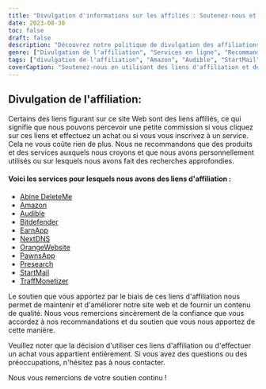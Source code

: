 ```yaml
---
title: "Divulgation d'informations sur les affiliés : Soutenez-nous et découvrez des services étonnants"
date: 2023-08-30
toc: false
draft: false
description: "Découvrez notre politique de divulgation des affiliations et explorez des services de premier ordre tels qu'Amazon, Audible, StartMail, et bien d'autres encore."
genre: ["Divulgation de l'affiliation", "Services en ligne", "Recommandations sur les produits", "Produits numériques", "Marketing d'affiliation", "Gains en ligne", "Monétisation du site web", "Gagner en ligne", "Marketing Internet", "Transparence"]
tags: ["divulgation de l'affiliation", "Amazon", "Audible", "StartMail", "Bitdefender", "DeleteMe", "NextDNS", "PawnsApp", "TraffMonétiseur", "EarnApp", "Recherche préalable", "OrangeSite web", "gagner de l'argent en ligne", "recommandations de produits", "produits numériques", "services en ligne", "monétisation", "revenus du site web", "affiliés", "revenus en ligne", "la transparence", "marketing internet", "commerce en ligne", "divulgation des résultats", "liens affiliés", "nous soutenir", "potentiel de gain", "soutien financier", "partenariats commerciaux", "des recommandations dignes de confiance", "responsabiliser les lecteurs"]
coverCaption: "Soutenez-nous en utilisant des liens d'affiliation et découvrez des services de premier ordre pour vos projets en ligne."
---
```


## **Divulgation de l'affiliation:**

Certains des liens figurant sur ce site Web sont des liens affiliés, ce qui signifie que nous pouvons percevoir une petite commission si vous cliquez sur ces liens et effectuez un achat ou si vous vous inscrivez à un service. Cela ne vous coûte rien de plus. Nous ne recommandons que des produits et des services auxquels nous croyons et que nous avons personnellement utilisés ou sur lesquels nous avons fait des recherches approfondies.

#### Voici les services pour lesquels nous avons des liens d'affiliation :

- [Abine DeleteMe](https://joindeleteme.com/refer?coupon=RFR-40867-7DWHR4)
- [Amazon](https://amzn.to/47bpscS)
- [Audible](https://amzn.to/3O5yM9p)
- [Bitdefender](https://bitdefender.f9tmep.net/k0Wq1n)
- [EarnApp](https://earnapp.com/i/c1dllee)
- [NextDNS](https://nextdns.io/?from=37pk8rg9)
- [OrangeWebsite](https://affiliate.orangewebsite.com/idevaffiliate.php?id=12501_0_1_5)
- [PawnsApp](https://pawns.app/?r=sos)
- [Presearch](https://presearch.com/signup?rid=3518896)
- [StartMail](https://www.startmail.com/en/partner/?ref=sos&tap_s=3999900-469b6c&tm_undefined=undefined)
- [TraffMonetizer](https://traffmonetizer.com/?aff=242022)

Le soutien que vous apportez par le biais de ces liens d'affiliation nous permet de maintenir et d'améliorer notre site web et de fournir un contenu de qualité. Nous vous remercions sincèrement de la confiance que vous accordez à nos recommandations et du soutien que vous nous apportez de cette manière.

Veuillez noter que la décision d'utiliser ces liens d'affiliation ou d'effectuer un achat vous appartient entièrement. Si vous avez des questions ou des préoccupations, n'hésitez pas à nous contacter.

Nous vous remercions de votre soutien continu !
